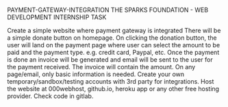 PAYMENT-GATEWAY-INTEGRATION
THE SPARKS FOUNDATION - WEB DEVELOPMENT INTERNSHIP TASK

Create a simple website where payment gateway is integrated There will be a simple donate button on homepage. On clicking the donation button, the user will land on the payment page where user can select the amount to be paid and the payment type. e.g. credit card, Paypal, etc. Once the payment is done an invoice will be generated and email will be sent to the user for the payment received. The invoice will contain the amount. On any page/email, only basic information is needed. Create your own temporary/sandbox/testing accounts with 3rd party for integrations. Host the website at 000webhost, github.io, heroku app or any other free hosting provider. Check code in gitlab.